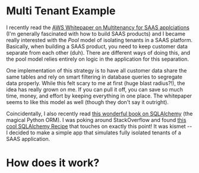 # Multi Tenant Example

I recently read the [AWS Whitepaper on Multitenancy for SAAS applciations](https://d1.awsstatic.com/whitepapers/saas-tenant-isolation-strategies.pdf) (I'm generally fascinated with how to build SAAS products) and I became really interested with the *Pool* model of isolating tenants in a SAAS platform. Basically, when building a SAAS product, you need to keep customer data separate from each other (duh). There are different ways of doing this, and the pool model relies entirely on logic in the application for this separation.

One implementation of this strategy is to have all customer data share the same tables and rely on smart filtering in database queries to segregate data properly.  While this felt scary to me at first (huge blast radius?!), the idea has really grown on me. If you can pull it off, you can save so much time, money, and effort by keeping everything in one place. The whitepaper seems to like this model as well (though they don't say it outright).

Coincidentally, I also recently read [this wonderful book on SQLAlchemy](https://learning.oreilly.com/library/view/essential-sqlalchemy/9780596516147/) (the magical Python ORM).  I was poking around StackOverflow and found [this cool SQLAlchemy Recipe](https://github.com/sqlalchemy/sqlalchemy/wiki/FilteredQuery) that touches on exactly this point! It was kismet -- I decided to make a simple app that simulates fully isolated tenants of a SAAS application.

# How does it work?


